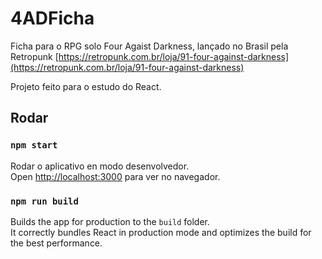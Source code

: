 # 4ADFicha

Ficha para o RPG solo Four Agaist Darkness, lançado no Brasil pela Retropunk [https://retropunk.com.br/loja/91-four-against-darkness](https://retropunk.com.br/loja/91-four-against-darkness)

Projeto feito para o estudo do React. 



## Rodar

### `npm start`

Rodar o aplicativo en modo desenvolvedor.\
Open [http://localhost:3000](http://localhost:3000) para ver no navegador.


### `npm run build`

Builds the app for production to the `build` folder.\
It correctly bundles React in production mode and optimizes the build for the best performance.

